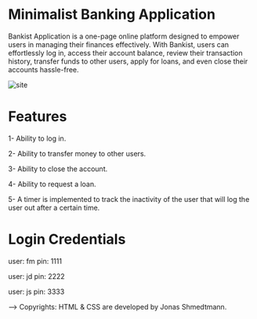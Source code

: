 # Minimalist Banking Application
Bankist Application is a one-page online platform designed to empower users in managing their finances effectively. With Bankist, users can effortlessly log in, access their account balance, review their transaction history, transfer funds to other users, apply for loans, and even close their accounts hassle-free.

![site](https://github.com/FairouzMagdy/BankistApp/assets/91697747/2e422fc8-76c9-47c5-8cc8-9ccfa45c3340)


# Features 
1- Ability to log in.

2- Ability to transfer money to other users.

3- Ability to close the account.

4- Ability to request a loan.

5- A timer is implemented to track the inactivity of the user that will log the user out after a certain time.

# Login Credentials
user: fm     pin: 1111

user: jd     pin: 2222

user: js     pin: 3333

--> Copyrights: HTML & CSS are developed by Jonas Shmedtmann.

